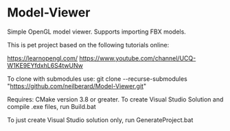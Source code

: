 # Model-Viewer


Simple OpenGL model viewer. Supports importing FBX models.  

This is pet project based on the following tutorials online:

https://learnopengl.com/
https://www.youtube.com/channel/UCQ-W1KE9EYfdxhL6S4twUNw


To clone with submodules use:
git clone --recurse-submodules "https://github.com/neilberard/Model-Viewer.git"


Requires: CMake version 3.8 or greater. 
To create Visual Studio Solution and compile .exe files, run Build.bat

To just create Visual Studio solution only, run GenerateProject.bat
